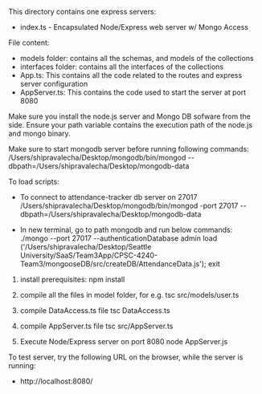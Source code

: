 This directory contains one express servers:
* index.ts - Encapsulated Node/Express web server w/ Mongo Access

File content:
- models folder: contains all the schemas, and models of the collections
- interfaces folder: contains all the interfaces of the collections
- App.ts: This contains all the code related to the routes and express server configuration
- AppServer.ts: This contains the code used to start the server at port 8080

Make sure you install the node.js server and Mongo DB sofware from the side.  Ensure your path variable contains the execution path of the node.js and mongo binary.

Make sure to start mongodb server before running following commands:
    /Users/shipravalecha/Desktop/mongodb/bin/mongod --dbpath=/Users/shipravalecha/Desktop/mongodb-data

To load scripts: 

- To connect to attendance-tracker db server on 27017
    /Users/shipravalecha/Desktop/mongodb/bin/mongod -port 27017 --dbpath=/Users/shipravalecha/Desktop/mongodb-data

- In new terminal, go to path mongodb and run below commands: 
    ./mongo --port 27017 --authenticationDatabase admin
    load ('/Users/shipravalecha/Desktop/Seattle University/SaaS/Team3App/CPSC-4240-Team3/mongooseDB/src/createDB/AttendanceData.js');
    exit

1. install prerequisites: npm install

2. compile all the files in model folder, for e.g.
    tsc src/models/user.ts

3. compile DataAccess.ts file
    tsc DataAccess.ts

4. compile AppServer.ts file
    tsc src/AppServer.ts

5. Execute Node/Express server on port 8080
    node AppServer.js

To test server, try the following URL on the browser, while the server is running:
* http://localhost:8080/
